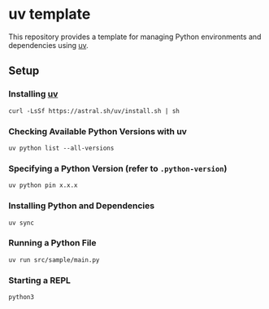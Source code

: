 # uv template

This repository provides a template for managing Python environments and dependencies using [uv](https://docs.astral.sh/uv/getting-started/installation/).

## Setup

### Installing [uv](https://docs.astral.sh/uv/getting-started/installation/)

```shell
curl -LsSf https://astral.sh/uv/install.sh | sh
```

### Checking Available Python Versions with uv

```shell
uv python list --all-versions
```

### Specifying a Python Version (refer to `.python-version`)

```shell
uv python pin x.x.x
```

### Installing Python and Dependencies

```shell
uv sync
```

### Running a Python File

```shell
uv run src/sample/main.py
```

### Starting a REPL

```shell
python3
```
